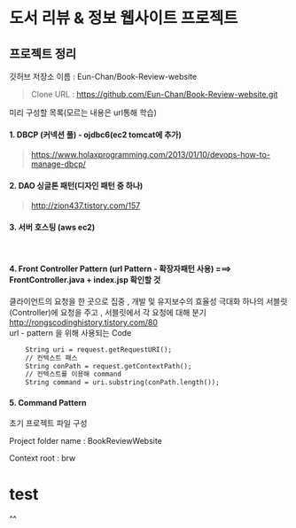 # 도서 리뷰 & 정보 웹사이트 프로젝트 

## 프로젝트 정리

깃허브 저장소 이름 :  Eun-Chan/Book-Review-website

> Clone URL : https://github.com/Eun-Chan/Book-Review-website.git



미리 구성할 목록(모르는 내용은 url통해  학습)

#### 1. DBCP (커넥션 풀) - ojdbc6(ec2 tomcat에 추가)

> https://www.holaxprogramming.com/2013/01/10/devops-how-to-manage-dbcp/



#### 2. DAO 싱글톤 패턴(디자인 패턴 중 하나)

> http://zion437.tistory.com/157



#### 3. 서버 호스팅 (aws ec2)

</br>

#### 4. Front Controller Pattern (url Pattern - 확장자패턴 사용)  ===> FrontController.java + index.jsp 확인할 것
   클라이언트의 요청을 한 곳으로 집중 , 개발 및 유지보수의 효율성 극대화
   하나의 서블릿(Controller)에 요청을 주고 , 서블릿에서 각 요청에 대해 분기
   http://rongscodinghistory.tistory.com/80
</br>
url - pattern 을 위해 사용되는 Code
```jsp    // 컨텍스트 패스 + 요청한 command 이름
    String uri = request.getRequestURI();
    // 컨텍스트 패스
    String conPath = request.getContextPath();
    // 컨텍스트를 이용해 command
    String command = uri.substring(conPath.length());
```

#### 5. Command Pattern



초기 프로젝트 파일 구성

Project folder name : BookReviewWebsite

Context root : brw





# test

^^
